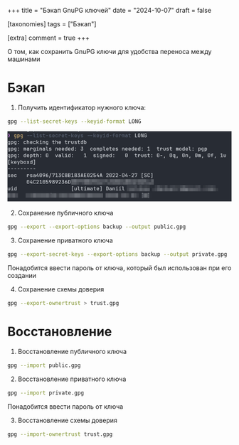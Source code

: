 +++
title = "Бэкап GnuPG ключей"
date = "2024-10-07"
draft = false

[taxonomies]
tags = ["Бэкап"]

[extra]
comment = true
+++

О том, как сохранить GnuPG ключи для удобства переноса между машинами

<!--more-->

# Бэкап

1. Получить идентификатор нужного ключа:

```bash
gpg --list-secret-keys --keyid-format LONG
```

![list-keys](1.png)

2. Сохранение публичного ключа

```bash
gpg --export --export-options backup --output public.gpg
```

3. Сохранение приватного ключа

```bash
gpg --export-secret-keys --export-options backup --output private.gpg
```

Понадобится ввести пароль от ключа, который был использован при его создании

4. Сохранение схемы доверия

```bash
gpg --export-ownertrust > trust.gpg
```

# Восстановление

1. Восстановление публичного ключа

```bash
gpg --import public.gpg
```

2. Восстановление приватного ключа

```bash
gpg --import private.gpg
```

Понадобится ввести пароль от ключа

3. Восстановление схемы доверия

```bash
gpg --import-ownertrust trust.gpg
```
